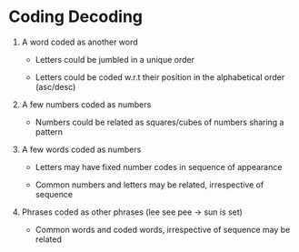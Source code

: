 # Coding Decoding

1. A word coded as another word

    - Letters could be jumbled in a unique order

    - Letters could be coded w.r.t their position in the alphabetical order (asc/desc)

2. A few numbers coded as numbers

    - Numbers could be related as squares/cubes of numbers sharing a pattern

3. A few words coded as numbers

    - Letters may have fixed number codes in sequence of appearance

    - Common numbers and letters may be related, irrespective of sequence

4. Phrases coded as other phrases (lee see pee -> sun is set)

    - Common words and coded words, irrespective of sequence may be related
